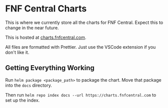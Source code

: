 # FNF Central Charts

This is where we currently store all the charts for FNF Central. Expect this to change in the near future.

This is hosted at [charts.fnfcentral.com](https://charts.fnfcentral.com).

All files are formatted with Prettier. Just use the VSCode extension if you don't like it.

## Getting Everything Working

Run `helm package <package_path>` to package the chart. Move that package into the `docs` directory.

Then run `helm repo index docs --url https://charts.fnfcentral.com` to set up the index.
